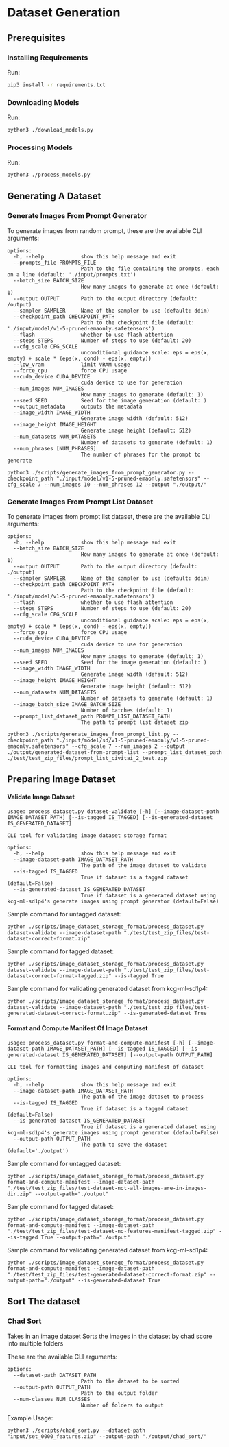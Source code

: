 # Dataset Generation

## Prerequisites

### Installing Requirements
Run: 
```bash
pip3 install -r requirements.txt
```

### Downloading Models
Run: 
```bash
python3 ./download_models.py
```

### Processing Models
Run: 
```bash
python3 ./process_models.py
```

## Generating A Dataset

### Generate Images From Prompt Generator

To generate images from random prompt, these are the available CLI arguments:

```
options:
  -h, --help            show this help message and exit
  --prompts_file PROMPTS_FILE
                        Path to the file containing the prompts, each on a line (default: './input/prompts.txt')
  --batch_size BATCH_SIZE
                        How many images to generate at once (default: 1)
  --output OUTPUT       Path to the output directory (default: /output)
  --sampler SAMPLER     Name of the sampler to use (default: ddim)
  --checkpoint_path CHECKPOINT_PATH
                        Path to the checkpoint file (default: './input/model/v1-5-pruned-emaonly.safetensors')
  --flash               whether to use flash attention
  --steps STEPS         Number of steps to use (default: 20)
  --cfg_scale CFG_SCALE
                        unconditional guidance scale: eps = eps(x, empty) + scale * (eps(x, cond) - eps(x, empty))
  --low_vram            limit VRAM usage
  --force_cpu           force CPU usage
  --cuda_device CUDA_DEVICE
                        cuda device to use for generation
  --num_images NUM_IMAGES
                        How many images to generate (default: 1)
  --seed SEED           Seed for the image generation (default: )
  --output_metadata     outputs the metadata
  --image_width IMAGE_WIDTH
                        Generate image width (default: 512)
  --image_height IMAGE_HEIGHT
                        Generate image height (default: 512)
  --num_datasets NUM_DATASETS
                        Number of datasets to generate (default: 1)
  --num_phrases [NUM_PHRASES]
                        The number of phrases for the prompt to generate
```

``` shell
python3 ./scripts/generate_images_from_prompt_generator.py --checkpoint_path "./input/model/v1-5-pruned-emaonly.safetensors" --cfg_scale 7 --num_images 10 --num_phrases 12 --output "./output/"
```

### Generate Images From Prompt List Dataset

To generate images from prompt list dataset, these are the available CLI arguments:

```
options:
  -h, --help            show this help message and exit
  --batch_size BATCH_SIZE
                        How many images to generate at once (default: 1)
  --output OUTPUT       Path to the output directory (default: ./output)
  --sampler SAMPLER     Name of the sampler to use (default: ddim)
  --checkpoint_path CHECKPOINT_PATH
                        Path to the checkpoint file (default: './input/model/v1-5-pruned-emaonly.safetensors')
  --flash               whether to use flash attention
  --steps STEPS         Number of steps to use (default: 20)
  --cfg_scale CFG_SCALE
                        unconditional guidance scale: eps = eps(x, empty) + scale * (eps(x, cond) - eps(x, empty))
  --force_cpu           force CPU usage
  --cuda_device CUDA_DEVICE
                        cuda device to use for generation
  --num_images NUM_IMAGES
                        How many images to generate (default: 1)
  --seed SEED           Seed for the image generation (default: )
  --image_width IMAGE_WIDTH
                        Generate image width (default: 512)
  --image_height IMAGE_HEIGHT
                        Generate image height (default: 512)
  --num_datasets NUM_DATASETS
                        Number of datasets to generate (default: 1)
  --image_batch_size IMAGE_BATCH_SIZE
                        Number of batches (default: 1)
  --prompt_list_dataset_path PROMPT_LIST_DATASET_PATH
                        The path to prompt list dataset zip
```

``` shell
python3 ./scripts/generate_images_from_prompt_list.py --checkpoint_path "./input/model/sd/v1-5-pruned-emaonly/v1-5-pruned-emaonly.safetensors" --cfg_scale 7 --num_images 2 --output ./output/generated-dataset-from-prompt-list --prompt_list_dataset_path ./test/test_zip_files/prompt_list_civitai_2_test.zip 
```

## Preparing Image Dataset
#### Validate Image Dataset
```
usage: process_dataset.py dataset-validate [-h] [--image-dataset-path IMAGE_DATASET_PATH] [--is-tagged IS_TAGGED] [--is-generated-dataset IS_GENERATED_DATASET]

CLI tool for validating image dataset storage format

options:
  -h, --help            show this help message and exit
  --image-dataset-path IMAGE_DATASET_PATH
                        The path of the image dataset to validate
  --is-tagged IS_TAGGED
                        True if dataset is a tagged dataset (default=False)
  --is-generated-dataset IS_GENERATED_DATASET
                        True if dataset is a generated dataset using kcg-ml-sd1p4's generate images using prompt generator (default=False)

```

Sample command for untagged dataset: 

    python ./scripts/image_dataset_storage_format/process_dataset.py dataset-validate --image-dataset-path "./test/test_zip_files/test-dataset-correct-format.zip"

Sample command for tagged dataset: 

    python ./scripts/image_dataset_storage_format/process_dataset.py dataset-validate --image-dataset-path "./test/test_zip_files/test-dataset-correct-format-tagged.zip" --is-tagged True

Sample command for validating generated dataset from kcg-ml-sd1p4: 

    python ./scripts/image_dataset_storage_format/process_dataset.py dataset-validate --image-dataset-path "./test/test_zip_files/test-generated-dataset-correct-format.zip" --is-generated-dataset True


#### Format and Compute Manifest Of Image Dataset
```
usage: process_dataset.py format-and-compute-manifest [-h] [--image-dataset-path IMAGE_DATASET_PATH] [--is-tagged IS_TAGGED] [--is-generated-dataset IS_GENERATED_DATASET] [--output-path OUTPUT_PATH]

CLI tool for formatting images and computing manifest of dataset

options:
  -h, --help            show this help message and exit
  --image-dataset-path IMAGE_DATASET_PATH
                        The path of the image dataset to process
  --is-tagged IS_TAGGED
                        True if dataset is a tagged dataset (default=False)
  --is-generated-dataset IS_GENERATED_DATASET
                        True if dataset is a generated dataset using kcg-ml-sd1p4's generate images using prompt generator (default=False)
  --output-path OUTPUT_PATH
                        The path to save the dataset (default='./output')
```

Sample command for untagged dataset: 

    python ./scripts/image_dataset_storage_format/process_dataset.py format-and-compute-manifest --image-dataset-path "./test/test_zip_files/test-dataset-not-all-images-are-in-images-dir.zip" --output-path="./output"

Sample command for tagged dataset: 

    python ./scripts/image_dataset_storage_format/process_dataset.py format-and-compute-manifest --image-dataset-path "./test/test_zip_files/test-dataset-no-features-manifest-tagged.zip" --is-tagged True --output-path="./output"

Sample command for validating generated dataset from kcg-ml-sd1p4: 

    python ./scripts/image_dataset_storage_format/process_dataset.py format-and-compute-manifest --image-dataset-path "./test/test_zip_files/test-generated-dataset-correct-format.zip" --output-path="./output" --is-generated-dataset True

## Sort The dataset
### Chad Sort

Takes in an image dataset
Sorts the images in the dataset by chad score into multiple folders

These are the available CLI arguments:

```
options:
  --dataset-path DATASET_PATH
                        Path to the dataset to be sorted
  --output-path OUTPUT_PATH
                        Path to the output folder
  --num-classes NUM_CLASSES
                        Number of folders to output
```

Example Usage:

``` shell
python3 ./scripts/chad_sort.py --dataset-path "input/set_0000_features.zip" --output-path "./output/chad_sort/"
```
